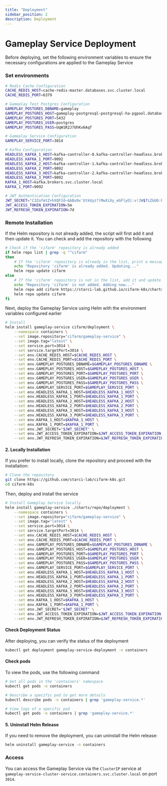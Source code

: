 ```yaml
---
title: "Deployment"
sidebar_position: 2
description: Deployment
---
```

# Gameplay Service Deployment
Before deploying, set the following environment variables to ensure the necessary configurations are applied to the Gameplay Service
### Set environments
```bash
# Redis Cache Configuration
CACHE_REDIS_HOST=cache-redis-master.databases.svc.cluster.local
CACHE_REDIS_PORT=6379

# Gameplay Test Postgres Configuration
GAMEPLAY_POSTGRES_DBNAME=gameplay
GAMEPLAY_POSTGRES_HOST=gameplay-postgresql-postgresql-ha-pgpool.databases.svc.cluster.local
GAMEPLAY_POSTGRES_PORT=5432
GAMEPLAY_POSTGRES_USER=postgres
GAMEPLAY_POSTGRES_PASS=UqW1R2J7UhKv6Aqf

# Gameplay Service Configuration
GAMEPLAY_SERVICE_PORT=3014

# Kafka Configuration
HEADLESS_KAFKA_1_HOST=kafka-controller-0.kafka-controller-headless.brokers.svc.cluster.local
HEADLESS_KAFKA_1_PORT=9092
HEADLESS_KAFKA_2_HOST=kafka-controller-1.kafka-controller-headless.brokers.svc.cluster.local 
HEADLESS_KAFKA_2_PORT=9092
HEADLESS_KAFKA_3_HOST=kafka-controller-2.kafka-controller-headless.brokers.svc.cluster.local
HEADLESS_KAFKA_3_PORT=9092
KAFKA_1_HOST=kafka.brokers.svc.cluster.local
KAFKA_1_PORT=9092

# JWT Authentication Configuration
JWT_SECRET="C3ZofmtZ+hXQF2d~&bBu9x'UtkUyz?)MwXiXy_eGFlyO|:v!JW$?iZ&U6:kPQg("
JWT_ACCESS_TOKEN_EXPIRATION=5m
JWT_REFRESH_TOKEN_EXPIRATION=7d

```
### Remote Installation
If the Helm repository is not already added, the script will first add it and then update it. You can check and add the repository with the following
```bash
# Check if the 'cifarm' repository is already added
if helm repo list | grep -q "^cifarm" 
then
    # If the 'cifarm' repository is already in the list, print a message and update the repository
    echo "Repository 'cifarm' is already added. Updating..."
    helm repo update cifarm
else
    # If the 'cifarm' repository is not in the list, add it and update the repository
    echo "Repository 'cifarm' is not added. Adding now..."
    helm repo add cifarm https://starci-lab.github.io/cifarm-k8s/charts
    helm repo update cifarm
fi
```
Next, deploy the Gameplay Service using Helm with the environment variables configured earlier
```bash
# Install
helm install gameplay-service cifarm/deployment \
    --namespace containers \
    --set image.repository="cifarm/gameplay-service" \
    --set image.tag="latest" \
    --set service.port=3014 \
    --set service.targetPort=3014 \
    --set env.CACHE_REDIS_HOST=$CACHE_REDIS_HOST \
    --set env.CACHE_REDIS_PORT=$CACHE_REDIS_PORT \
    --set env.GAMEPLAY_POSTGRES_DBNAME=$GAMEPLAY_POSTGRES_DBNAME \
    --set env.GAMEPLAY_POSTGRES_HOST=$GAMEPLAY_POSTGRES_HOST \
    --set env.GAMEPLAY_POSTGRES_PORT=$GAMEPLAY_POSTGRES_PORT \
    --set env.GAMEPLAY_POSTGRES_USER=$GAMEPLAY_POSTGRES_USER \
    --set env.GAMEPLAY_POSTGRES_PASS=$GAMEPLAY_POSTGRES_PASS \
    --set env.GAMEPLAY_SERVICE_PORT=$GAMEPLAY_SERVICE_PORT \
    --set env.HEADLESS_KAFKA_1_HOST=$HEADLESS_KAFKA_1_HOST \
    --set env.HEADLESS_KAFKA_1_PORT=$HEADLESS_KAFKA_1_PORT \
    --set env.HEADLESS_KAFKA_2_HOST=$HEADLESS_KAFKA_2_HOST \
    --set env.HEADLESS_KAFKA_2_PORT=$HEADLESS_KAFKA_2_PORT \
    --set env.HEADLESS_KAFKA_3_HOST=$HEADLESS_KAFKA_3_HOST \
    --set env.HEADLESS_KAFKA_3_PORT=$HEADLESS_KAFKA_3_PORT \
    --set env.KAFKA_1_HOST=$KAFKA_1_HOST \
    --set env.KAFKA_1_PORT=$KAFKA_1_PORT \
    --set env.JWT_SECRET="$JWT_SECRET" \
    --set env.JWT_ACCESS_TOKEN_EXPIRATION=$JWT_ACCESS_TOKEN_EXPIRATION \
    --set env.JWT_REFRESH_TOKEN_EXPIRATION=$JWT_REFRESH_TOKEN_EXPIRATION
```
#### 2. Locally Installation
If you prefer to install locally, clone the repository and proceed with the installation:
```bash
# Clone the repository
git clone https://github.com/starci-lab/cifarm-k8s.git
cd cifarm-k8s
```
Then, deploy and install the service
```bash
# Install Gameplay Service locally
helm install gameplay-service ./charts/repo/deployment \
    --namespace containers \
    --set image.repository="cifarm/gameplay-service" \
    --set image.tag="latest" \
    --set service.port=3014 \
    --set service.targetPort=3014 \
    --set env.CACHE_REDIS_HOST=$CACHE_REDIS_HOST \
    --set env.CACHE_REDIS_PORT=$CACHE_REDIS_PORT \
    --set env.GAMEPLAY_POSTGRES_DBNAME=$GAMEPLAY_POSTGRES_DBNAME \
    --set env.GAMEPLAY_POSTGRES_HOST=$GAMEPLAY_POSTGRES_HOST \
    --set env.GAMEPLAY_POSTGRES_PORT=$GAMEPLAY_POSTGRES_PORT \
    --set env.GAMEPLAY_POSTGRES_USER=$GAMEPLAY_POSTGRES_USER \
    --set env.GAMEPLAY_POSTGRES_PASS=$GAMEPLAY_POSTGRES_PASS \
    --set env.GAMEPLAY_SERVICE_PORT=$GAMEPLAY_SERVICE_PORT \
    --set env.HEADLESS_KAFKA_1_HOST=$HEADLESS_KAFKA_1_HOST \
    --set env.HEADLESS_KAFKA_1_PORT=$HEADLESS_KAFKA_1_PORT \
    --set env.HEADLESS_KAFKA_2_HOST=$HEADLESS_KAFKA_2_HOST \
    --set env.HEADLESS_KAFKA_2_PORT=$HEADLESS_KAFKA_2_PORT \
    --set env.HEADLESS_KAFKA_3_HOST=$HEADLESS_KAFKA_3_HOST \
    --set env.HEADLESS_KAFKA_3_PORT=$HEADLESS_KAFKA_3_PORT \
    --set env.KAFKA_1_HOST=$KAFKA_1_HOST \
    --set env.KAFKA_1_PORT=$KAFKA_1_PORT \
    --set env.JWT_SECRET="$JWT_SECRET" \
    --set env.JWT_ACCESS_TOKEN_EXPIRATION=$JWT_ACCESS_TOKEN_EXPIRATION \
    --set env.JWT_REFRESH_TOKEN_EXPIRATION=$JWT_REFRESH_TOKEN_EXPIRATION
```
#### Check Deployment Status
After deploying, you can verify the status of the deployment
```bash
kubectl get deployment gameplay-service-deployment -n containers
```
#### Check pods
To view the pods, use the following command
```bash
# Get all pods in the 'containers' namespace
kubectl get pods -n containers

# Describe a specific pod to get more details
kubectl describe pods -n containers | grep 'gameplay-service.*'

# View logs of a specific pod
kubectl get pods -n containers | grep 'gameplay-service.*'
```
#### 5. Uninstall Helm Release
If you need to remove the deployment, you can uninstall the Helm release:
```bash
helm uninstall gameplay-service -n containers
```
### Access
You can access the Gameplay Service via the `ClusterIP` service at `gameplay-service-cluster-service.containers.svc.cluster.local` on port `3014`.